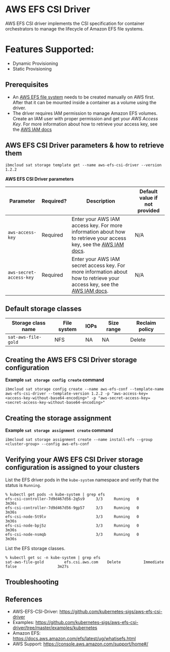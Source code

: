 # AWS EFS CSI Driver

AWS EFS CSI driver implements the CSI specification for container orchestrators to manage the lifecycle of Amazon EFS file systems.

# Features Supported:
- Dynamic Provisioning
- Static Provisioning

## Prerequisites

- An [AWS EFS file system](https://docs.aws.amazon.com/efs/latest/ug/gs-step-two-create-efs-resources.html) needs to be created manually on AWS first. After that it can be mounted inside a container as a volume using the driver.
- The driver requires IAM permission to manage Amazon EFS volumes. Create an IAM user with proper permission and get your *AWS Access Key*. For more information about how to retrieve your access key, see the [AWS IAM docs](https://docs.aws.amazon.com/IAM/latest/UserGuide/id_credentials_access-keys.html)

## AWS EFS CSI Driver parameters & how to retrieve them

```
ibmcloud sat storage template get --name aws-efs-csi-driver --version 1.2.2
```
**AWS EFS CSI Driver parameters**

| Parameter | Required? | Description | Default value if not provided |
| --- | --- | --- | --- |
| `aws-access-key` | Required | Enter your AWS IAM access key. For more information about how to retrieve your access key, see the [AWS IAM docs](https://docs.aws.amazon.com/IAM/latest/UserGuide/id_credentials_access-keys.html). | N/A |
| `aws-secret-access-key` | Required | Enter your AWS IAM secret access key. For more information about how to retrieve your access key, see the [AWS IAM docs](https://docs.aws.amazon.com/IAM/latest/UserGuide/id_credentials_access-keys.html). | N/A | |

## Default storage classes

| Storage class name | File system | IOPs | Size range | Reclaim policy |
| --- | --- | --- | --- | --- |
| `sat-aws-file-gold` | NFS | NA | NA | Delete | 


## Creating the AWS EFS CSI Driver storage configuration

**Example `sat storage config create` command**

```
ibmcloud sat storage config create --name aws-efs-conf --template-name aws-efs-csi-driver --template-version 1.2.2 -p "aws-access-key=<access-key-without-base64-encoding>" -p "aws-secret-access-key=<secret-access-key-without-base64-encoding>"
```

## Creating the storage assignment

**Example `sat storage assignment create` command**

```
ibmcloud sat storage assignment create --name install-efs --group <cluster-group> --config aws-efs-conf
```

## Verifying your AWS EFS CSI Driver storage configuration is assigned to your clusters
List the EFS driver pods in the `kube-system` namespace and verify that the status is `Running`.
```
% kubectl get pods -n kube-system | grep efs
efs-csi-controller-7d9d467d56-2q5s9     3/3     Running   0          3m36s
efs-csi-controller-7d9d467d56-9gp57     3/3     Running   0          3m36s
efs-csi-node-5t9lv                      3/3     Running   0          3m36s
efs-csi-node-bpj5z                      3/3     Running   0          3m36s
efs-csi-node-nsmqb                      3/3     Running   0          3m36s
```

List the EFS storage classes.

```
% kubectl get sc -n kube-system | grep efs
sat-aws-file-gold         efs.csi.aws.com    Delete          Immediate              false                  3m27s
```


## Troubleshooting



## References

- AWS-EFS-CSI-Driver: https://github.com/kubernetes-sigs/aws-efs-csi-driver
- Examples: https://github.com/kubernetes-sigs/aws-efs-csi-driver/tree/master/examples/kubernetes
- Amazon EFS: https://docs.aws.amazon.com/efs/latest/ug/whatisefs.html
- AWS Support: https://console.aws.amazon.com/support/home#/
